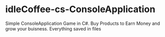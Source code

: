 # idleCoffee-cs-ConsoleApplication
Simple ConsoleApplication Game in C#. Buy Products to Earn Money and grow your buisness. Everything saved in files
